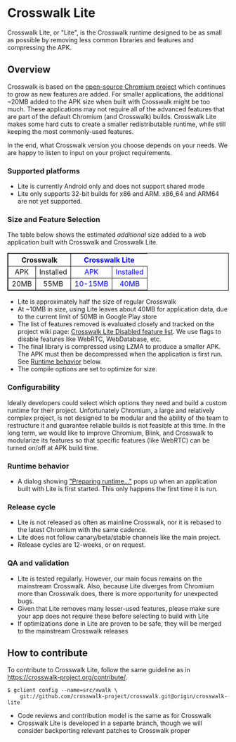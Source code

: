 # Crosswalk Lite

Crosswalk Lite, or "Lite", is the Crosswalk runtime designed to be as small as possible by removing less common libraries and features and compressing the APK.

## Overview

Crosswalk is based on the [open-source Chromium project](https://www.chromium.org/Home) which continues to grow as new features are added. For smaller applications, the additional ~20MB added to the APK size when built with Crosswalk might be too much. These applications may not require all of the advanced features that are part of the default Chromium (and Crosswalk) builds. Crosswalk Lite makes some hard cuts to create a smaller redistributable runtime, while still keeping the most commonly-used features.

In the end, what Crosswalk version you choose depends on your needs. We are happy to listen to input on your project requirements.

### Supported platforms
* Lite is currently Android only and does not support shared mode
* Lite only supports 32-bit builds for x86 and ARM. x86_64 and ARM64 are not yet supported.

### Size and Feature Selection

The table below shows the estimated <i>additional</i> size added to a web application built with Crosswalk and Crosswalk Lite.
<table style="text-align:center;border:1px solid black">
<tr><th colspan=2 style="text-align:center;border:1px solid black">Crosswalk</th>
    <th colspan=2 style="color:blue;text-align:center">Crosswalk Lite</th></tr>
<tr><td style="border:1px solid black">APK</td>
    <td style="border:1px solid black">Installed</td>
    <td style="border:1px solid black;color:blue;">APK</td>
	<td style="border:1px solid black;color:blue;">Installed</td></tr>
<tr><td style="border:1px solid black">20MB</td>
     <td style="border:1px solid black">55MB</td>
	 <td style="border:1px solid black;color:blue;">10-15MB</td>
	 <td style="border:1px solid black;color:blue;">40MB</td></tr>
</table>

* Lite is approximately half the size of regular Crosswalk
* At ~10MB in size, using Lite leaves about 40MB for application data, due to the current limit of 50MB in Google Play store
* The list of features removed is evaluated closely and tracked on the project wiki page: [Crosswalk Lite Disabled feature list](/documentation/crosswalk_lite/lite_disabled_feature_list.html). We use flags to disable features like WebRTC, WebDatabase, etc.
* The final library is compressed using LZMA to produce a smaller APK. The APK must then be decompressed when the application is first run.  See [Runtime behavior](#runtime-behavior) below.
* The compile options are set to optimize for size.

### Configurability
Ideally developers could select which options they need and build a custom runtime for their project. Unfortunately Chromium, a large and relatively complex project, is not designed to be modular and the ability of the team to restructure it and guarantee reliable builds is not feasible at this time. In the long term, we would like to improve Chromium, Blink, and Crosswalk to modularize its features so that specific features (like WebRTC) can be turned on/off at APK build time.

### <a class="doc-anchor" id="runtime-behavior"></a> Runtime behavior
* A dialog showing ["Preparing runtime..."](src='/assets/crosswalk-lite-uncompress-dialog.png') pops up when an application built with Lite is first started. This only happens the first time it is run.
  
### Release cycle

* Lite is not released as often as mainline Crosswalk, nor it is rebased to the latest Chromium with the same cadence. 
* Lite does not follow canary/beta/stable channels like the main project. 
* Release cycles are 12-weeks, or on request.

### QA and validation

* Lite is tested regularly.  However, our main focus remains on the mainstream Crosswalk. Also, because Lite diverges from Chromium more than Crosswalk does, there is more opportunity for unexpected bugs.
* Given that Lite removes many lesser-used features, please make sure your app does not require these before selecting to build with Lite
* If optimizations done in Lite are proven to be safe, they will be merged to the mainstream Crosswalk releases

## How to contribute
To contribute to Crosswalk Lite, follow the same guideline as in https://crosswalk-project.org/contribute/.

```
$ gclient config --name=src/xwalk \
    git://github.com/crosswalk-project/crosswalk.git@origin/crosswalk-lite
```

* Code reviews and contribution model is the same as for Crosswalk
* Crosswalk Lite is developed in a separte branch, though we will consider backporting relevant patches to Crosswalk proper

